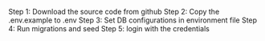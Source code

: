 Step 1: Download the source code from github
Step 2: Copy the .env.example to .env
Step 3: Set DB configurations in environment file
Step 4: Run migrations and seed
Step 5: login with the credentials